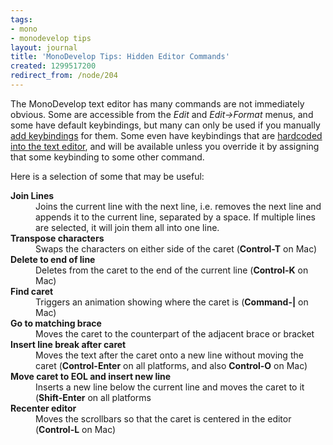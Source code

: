```yaml
---
tags:
- mono
- monodevelop tips
layout: journal
title: 'MonoDevelop Tips: Hidden Editor Commands'
created: 1299517200
redirect_from: /node/204
---
```

The MonoDevelop text editor has many commands are not immediately obvious. Some are accessible from the _Edit_ and _Edit->Format_ menus, and some have default keybindings, but many can only be used if you manually <a href="/journal/2011/02/06/key_bindings">add keybindings</a> for them. Some even have keybindings that are <a href="https://github.com/mono/monodevelop/blob/master/main/src/core/Mono.Texteditor/Mono.TextEditor/SimpleEditMode.cs">hardcoded into the text editor</a>, and will be available unless you override it by assigning that some keybinding to some other command.
 
Here is a selection of some that may be useful:

<dl>
<dt><strong>Join Lines</strong></dt>
<dd>Joins the current line with the next line, i.e. removes the next line and appends it to the current line, separated by a space. If multiple lines are selected, it will join them all into one line.</dd>
<dt><strong>Transpose characters</strong></dt>
<dd>Swaps the characters on either side of the caret (<strong>Control-T</strong> on Mac)</dd>
<dt><strong>Delete to end of line</strong></dt>
<dd>Deletes from the caret to the end of the current line (<strong>Control-K</strong> on Mac)</dd>
<dt><strong>Find caret</strong></dt>
<dd>Triggers an animation showing where the caret is (<strong>Command-|</strong> on Mac)</dd>
<dt><strong>Go to matching brace</strong></dt>
<dd>Moves the caret to the counterpart of the adjacent brace or bracket</dd>
<dt><strong>Insert line break after caret</strong></dt>
<dd>Moves the text after the caret onto a new line without moving the caret (<strong>Control-Enter</strong> on all platforms, and also <strong>Control-O</strong> on Mac)</dd>
<dt><strong>Move caret to EOL and insert new line</strong></dt>
<dd>Inserts a new line below the current line and moves the caret to it (<strong>Shift-Enter</strong> on all platforms</dd>
<dt><strong>Recenter editor</strong></dt>
<dd>Moves the scrollbars so that the caret is centered in the editor (<strong>Control-L</strong> on Mac)</dd>
</dl>
